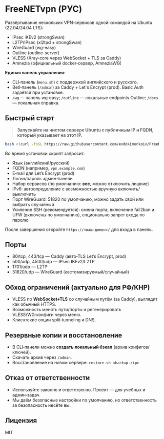 # FreeNETvpn (РУС)

Развёртывание нескольких VPN‑сервисов одной командой на Ubuntu (22.04/24.04 LTS):
- IPsec IKEv2 (strongSwan)
- L2TP/IPsec (xl2tpd + strongSwan)
- WireGuard (wg-easy)
- Outline (outline-server)
- VLESS (Xray-core через WebSocket + TLS за Caddy)
- Amnezia (официальный docker‑сервер, AmneziaWG)

**Единая панель управления**:
- CLI‑панель (`menu.sh`) с поддержкой английского и русского.
- Веб‑панель (`/admin`) за Caddy + Let's Encrypt (prod). Basic Auth задаётся при установке.
- `/wg` — панель wg‑easy; `/outline` — локальные endpoints Outline; `/docs` — локальная справка.

## Быстрый старт

> **Запускайте на чистом сервере Ubuntu с публичным IP и FQDN, который указывает на этот IP.**

```bash
bash <(curl -fsSL https://raw.githubusercontent.com/evdokimenkoiv/FreeNETvpn/main/install.sh)
```

Во время установки скрипт запросит:
- Язык (английский/русский)
- FQDN (например, `vpn.example.com`)
- E‑mail для Let’s Encrypt (prod)
- Логин/пароль админ‑панели
- Набор сервисов (по умолчанию: **все**, можно отключить лишние)
- IPv6: автоопределение с возможностью вручную включить/выключить
- Порт WireGuard: 51820 по умолчанию, можно задать свой или выбрать случайный
- Усиление SSH (рекомендуется): смена порта, включение fail2ban и UFW (включены по умолчанию), опционально запрет входа по паролю

После завершения откройте `https://<ваш-домен>/` для входа в панель.


## Порты

- 80/tcp, 443/tcp — Caddy (авто‑TLS Let’s Encrypt, prod)
- 500/udp, 4500/udp — IPsec IKEv2/L2TP
- 1701/udp — L2TP
- 51820/udp — WireGuard (кастомизируемый/случайный)

## Обход ограничений (актуально для РФ/КНР)

- VLESS по **WebSocket+TLS** со случайным путём (за Caddy), выглядит как обычный HTTPS.
- Возможность менять пути/порты и регенерировать VLESS/WG‑конфиги через меню.
- Клиентские опции split‑tunneling и DNS.

## Резервные копии и восстановление

- В CLI‑панели можно **создать локальный бэкап** (архив конфигов/ключей).
- Скачать архив через `/admin`.
- Восстановление на новом сервере: `restore.sh <backup.zip>`

## Отказ от ответственности

- Используйте законно и ответственно. Проект — для учебных и админ‑задач.
- Мы даём безопасные настройки по умолчанию, но ответственность за безопасность несёте вы.

## Лицензия

MIT
